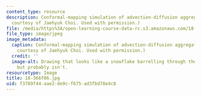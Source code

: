 ```yaml
---
content_type: resource
description: Conformal-mapping simulation of advection-diffusion aggregation. (Image
  courtesy of Jaehyuk Choi. Used with permission.)
file: /media/https%3A/open-learning-course-data-rc.s3.amazonaws.com/18-366-random-walks-and-diffusion-fall-2006/f3789f44aae2de9cf675ad3fbd78e4c8_18-366f06.jpg
file_type: image/jpeg
image_metadata:
  caption: Conformal-mapping simulation of advection-diffusion aggregation. (Image
    courtesy of Jaehyuk Choi. Used with permission.)
  credit: ''
  image-alt: Drawing that looks like a snowflake barrelling through the atmosphere
    but probably isn't.
resourcetype: Image
title: 18-366f06.jpg
uid: f3789f44-aae2-de9c-f675-ad3fbd78e4c8
---
```

